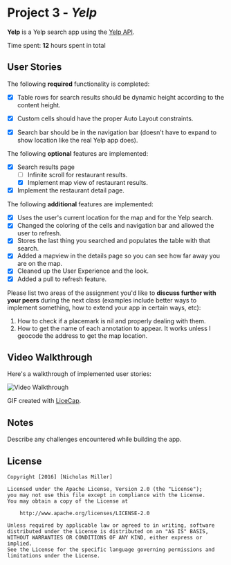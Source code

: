 # Project 3 - *Yelp*

**Yelp** is a Yelp search app using the [Yelp API](http://www.yelp.com/developers/documentation/v2/search_api).

Time spent: **12** hours spent in total

## User Stories

The following **required** functionality is completed:

- [X] Table rows for search results should be dynamic height according to the content height.
- [X] Custom cells should have the proper Auto Layout constraints.
- [X] Search bar should be in the navigation bar (doesn't have to expand to show location like the real Yelp app does).


The following **optional** features are implemented:

- [X] Search results page
   - [ ] Infinite scroll for restaurant results.
   - [X] Implement map view of restaurant results.
- [X] Implement the restaurant detail page.

The following **additional** features are implemented:

- [X] Uses the user's current location for the map and for the Yelp search.
- [X] Changed the coloring of the cells and navigation bar and allowed the user to refresh.
- [X] Stores the last thing you searched and populates the table with that search.
- [X] Added a mapview in the details page so you can see how far away you are on the map.
- [X] Cleaned up the User Experience and the look.
- [X] Added a pull to refresh feature.

Please list two areas of the assignment you'd like to **discuss further with your peers** during the next class (examples include better ways to implement something, how to extend your app in certain ways, etc):

1. How to check if a placemark is nil and properly dealing with them.
2. How to get the name of each annotation to appear. It works unless I geocode the address to get the map location.

## Video Walkthrough 

Here's a walkthrough of implemented user stories:

<img src='http://i.imgur.com/HH2Aiqf.gif' title='Video Walkthrough' width='' alt='Video Walkthrough' />

GIF created with [LiceCap](http://www.cockos.com/licecap/).

## Notes

Describe any challenges encountered while building the app.

## License

    Copyright [2016] [Nicholas Miller]

    Licensed under the Apache License, Version 2.0 (the "License");
    you may not use this file except in compliance with the License.
    You may obtain a copy of the License at

        http://www.apache.org/licenses/LICENSE-2.0

    Unless required by applicable law or agreed to in writing, software
    distributed under the License is distributed on an "AS IS" BASIS,
    WITHOUT WARRANTIES OR CONDITIONS OF ANY KIND, either express or implied.
    See the License for the specific language governing permissions and
    limitations under the License.
